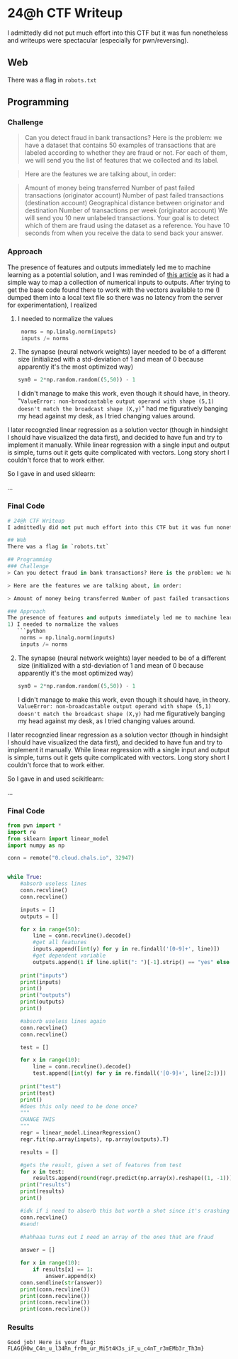 # 24@h CTF Writeup
I admittedly did not put much effort into this CTF but it was fun nonetheless and writeups were spectacular (especially for pwn/reversing).

## Web
There was a flag in `robots.txt`

## Programming
### Challenge
> Can you detect fraud in bank transactions? Here is the problem: we have a dataset that contains 50 examples of transactions that are labeled according to whether they are fraud or not. For each of them, we will send you the list of features that we collected and its label.

> Here are the features we are talking about, in order:

> Amount of money being transferred Number of past failed transactions (originator account) Number of past failed transactions (destination account) Geographical distance between originator and destination Number of transactions per week (originator account) We will send you 10 new unlabeled transactions. Your goal is to detect which of them are fraud using the dataset as a reference. You have 10 seconds from when you receive the data to send back your answer.

### Approach
The presence of features and outputs immediately led me to machine learning as a potential solution, and I was reminded of [this article](https://iamtrask.github.io/2015/07/12/basic-python-network/) as it had a simple way to map a collection of numerical inputs to outputs. After trying to get the base code found there to work with the vectors available to me (I dumped them into a local text file so there was no latency from the server for experimentation), I realized 
1) I needed to normalize the values
   ```python
    norms = np.linalg.norm(inputs)
    inputs /= norms
   ``` 
2) The synapse (neural network weights) layer needed to be of a different size (initialized with a std-deviation of 1 and mean of 0 because apparently it's the most optimized way)
    ```python
    syn0 = 2*np.random.random((5,50)) - 1
    ```
    I didn't manage to make this work, even though it should have, in theory. "`ValueError: non-broadcastable output operand with shape (5,1) doesn't match the broadcast shape (X,y)`" had me figuratively banging my head against my desk, as I tried changing values around.

I later recognzied linear regression as a solution vector (though in hindsight I should have visualized the data first), and decided to have fun and try to implement it manually. While linear regression with a single input and output is simple, turns out it gets quite complicated with vectors. Long story short I couldn't force that to work either. 

So I gave in and used sklearn:

...

### Final Code
```python
# 24@h CTF Writeup
I admittedly did not put much effort into this CTF but it was fun nonetheless and writeups were spectacular (especially for pwn/reversing).

## Web
There was a flag in `robots.txt`

## Programming
### Challenge
> Can you detect fraud in bank transactions? Here is the problem: we have a dataset that contains 50 examples of transactions that are labeled according to whether they are fraud or not. For each of them, we will send you the list of features that we collected and its label.

> Here are the features we are talking about, in order:

> Amount of money being transferred Number of past failed transactions (originator account) Number of past failed transactions (destination account) Geographical distance between originator and destination Number of transactions per week (originator account) We will send you 10 new unlabeled transactions. Your goal is to detect which of them are fraud using the dataset as a reference. You have 10 seconds from when you receive the data to send back your answer.

### Approach
The presence of features and outputs immediately led me to machine learning as a potential solution, and I was reminded of [this article](https://iamtrask.github.io/2015/07/12/basic-python-network/) as it had a simple way to map a collection of numerical inputs to outputs. After trying to get the base code found there to work with the vectors available to me (I dumped them into a local text file so there was no latency from the server for experimentation), I realized 
1) I needed to normalize the values
   ```python
    norms = np.linalg.norm(inputs)
    inputs /= norms
   ``` 
2) The synapse (neural network weights) layer needed to be of a different size (initialized with a std-deviation of 1 and mean of 0 because apparently it's the most optimized way)
    ```python
    syn0 = 2*np.random.random((5,50)) - 1
    ```
    I didn't manage to make this work, even though it should have, in theory. `ValueError: non-broadcastable output operand with shape (5,1) doesn't match the broadcast shape (X,y)` had me figuratively banging my head against my desk, as I tried changing values around.

I later recognzied linear regression as a solution vector (though in hindsight I should have visualized the data first), and decided to have fun and try to implement it manually. While linear regression with a single input and output is simple, turns out it gets quite complicated with vectors. Long story short I couldn't force that to work either. 

So I gave in and used scikitlearn:

...

### Final Code
```python
from pwn import *
import re
from sklearn import linear_model
import numpy as np

conn = remote("0.cloud.chals.io", 32947)


while True:
    #absorb useless lines
    conn.recvline()
    conn.recvline()

    inputs = []
    outputs = []

    for x in range(50):
        line = conn.recvline().decode()
        #get all features
        inputs.append([int(y) for y in re.findall('[0-9]+', line)])
        #get dependent variable
        outputs.append(1 if line.split(": ")[-1].strip() == "yes" else 0)
    
    print("inputs")
    print(inputs)
    print()
    print("outputs")
    print(outputs)
    print()

    #absorb useless lines again
    conn.recvline()
    conn.recvline()

    test = []

    for x in range(10):
        line = conn.recvline().decode()
        test.append([int(y) for y in re.findall('[0-9]+', line[2:])])
    
    print("test")
    print(test)
    print()
    #does this only need to be done once?
    """
    CHANGE THIS
    """
    regr = linear_model.LinearRegression()
    regr.fit(np.array(inputs), np.array(outputs).T)

    results = []

    #gets the result, given a set of features from test
    for x in test:
        results.append(round(regr.predict(np.array(x).reshape((1, -1)))[0]))
    print("results")
    print(results)
    print()

    #idk if i need to absorb this but worth a shot since it's crashing right about here
    conn.recvline()
    #send!

    #hahhaaa turns out I need an array of the ones that are fraud
    
    answer = []

    for x in range(10):
        if results[x] == 1:
            answer.append(x)
    conn.sendline(str(answer))
    print(conn.recvline())
    print(conn.recvline())
    print(conn.recvline())
    print(conn.recvline())

```

### Results
`Good job! Here is your flag: FLAG{H0w_C4n_u_l34Rn_fr0m_ur_Mi5t4K3s_iF_u_c4nT_r3mEMb3r_Th3m}`
